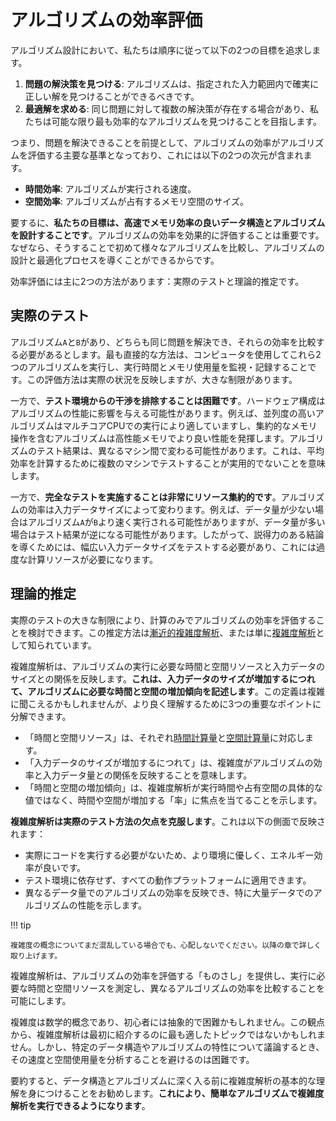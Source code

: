 # アルゴリズムの効率評価

アルゴリズム設計において、私たちは順序に従って以下の2つの目標を追求します。

1. **問題の解決策を見つける**: アルゴリズムは、指定された入力範囲内で確実に正しい解を見つけることができるべきです。
2. **最適解を求める**: 同じ問題に対して複数の解決策が存在する場合があり、私たちは可能な限り最も効率的なアルゴリズムを見つけることを目指します。

つまり、問題を解決できることを前提として、アルゴリズムの効率がアルゴリズムを評価する主要な基準となっており、これには以下の2つの次元が含まれます。

- **時間効率**: アルゴリズムが実行される速度。
- **空間効率**: アルゴリズムが占有するメモリ空間のサイズ。

要するに、**私たちの目標は、高速でメモリ効率の良いデータ構造とアルゴリズムを設計することです**。アルゴリズムの効率を効果的に評価することは重要です。なぜなら、そうすることで初めて様々なアルゴリズムを比較し、アルゴリズムの設計と最適化プロセスを導くことができるからです。

効率評価には主に2つの方法があります：実際のテストと理論的推定です。

## 実際のテスト

アルゴリズム`A`と`B`があり、どちらも同じ問題を解決でき、それらの効率を比較する必要があるとします。最も直接的な方法は、コンピュータを使用してこれら2つのアルゴリズムを実行し、実行時間とメモリ使用量を監視・記録することです。この評価方法は実際の状況を反映しますが、大きな制限があります。

一方で、**テスト環境からの干渉を排除することは困難です**。ハードウェア構成はアルゴリズムの性能に影響を与える可能性があります。例えば、並列度の高いアルゴリズムはマルチコアCPUでの実行により適していますし、集約的なメモリ操作を含むアルゴリズムは高性能メモリでより良い性能を発揮します。アルゴリズムのテスト結果は、異なるマシン間で変わる可能性があります。これは、平均効率を計算するために複数のマシンでテストすることが実用的でないことを意味します。

一方で、**完全なテストを実施することは非常にリソース集約的です**。アルゴリズムの効率は入力データサイズによって変わります。例えば、データ量が少ない場合はアルゴリズム`A`が`B`より速く実行される可能性がありますが、データ量が多い場合はテスト結果が逆になる可能性があります。したがって、説得力のある結論を導くためには、幅広い入力データサイズをテストする必要があり、これには過度な計算リソースが必要になります。

## 理論的推定

実際のテストの大きな制限により、計算のみでアルゴリズムの効率を評価することを検討できます。この推定方法は<u>漸近的複雑度解析</u>、または単に<u>複雑度解析</u>として知られています。

複雑度解析は、アルゴリズムの実行に必要な時間と空間リソースと入力データのサイズとの関係を反映します。**これは、入力データのサイズが増加するにつれて、アルゴリズムに必要な時間と空間の増加傾向を記述します**。この定義は複雑に聞こえるかもしれませんが、より良く理解するために3つの重要なポイントに分解できます。

- 「時間と空間リソース」は、それぞれ<u>時間計算量</u>と<u>空間計算量</u>に対応します。
- 「入力データのサイズが増加するにつれて」は、複雑度がアルゴリズムの効率と入力データ量との関係を反映することを意味します。
- 「時間と空間の増加傾向」は、複雑度解析が実行時間や占有空間の具体的な値ではなく、時間や空間が増加する「率」に焦点を当てることを示します。

**複雑度解析は実際のテスト方法の欠点を克服します**。これは以下の側面で反映されます：

- 実際にコードを実行する必要がないため、より環境に優しく、エネルギー効率が良いです。
- テスト環境に依存せず、すべての動作プラットフォームに適用できます。
- 異なるデータ量でのアルゴリズムの効率を反映でき、特に大量データでのアルゴリズムの性能を示します。

!!! tip

    複雑度の概念についてまだ混乱している場合でも、心配しないでください。以降の章で詳しく取り上げます。

複雑度解析は、アルゴリズムの効率を評価する「ものさし」を提供し、実行に必要な時間と空間リソースを測定し、異なるアルゴリズムの効率を比較することを可能にします。

複雑度は数学的概念であり、初心者には抽象的で困難かもしれません。この観点から、複雑度解析は最初に紹介するのに最も適したトピックではないかもしれません。しかし、特定のデータ構造やアルゴリズムの特性について議論するとき、その速度と空間使用量を分析することを避けるのは困難です。

要約すると、データ構造とアルゴリズムに深く入る前に複雑度解析の基本的な理解を身につけることをお勧めします。**これにより、簡単なアルゴリズムで複雑度解析を実行できるようになります**。
